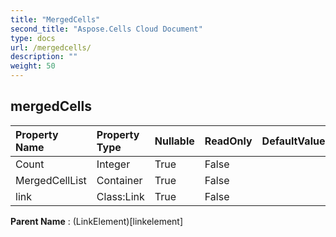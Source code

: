 ```yaml
---
title: "MergedCells"
second_title: "Aspose.Cells Cloud Document"
type: docs
url: /mergedcells/
description: ""
weight: 50
---
```


## **mergedCells**

 

| Property Name | Property Type | Nullable |  ReadOnly | DefaultValue | Description | 
| :- | :- | :- |:- |  :- | :- |
| Count | Integer | True |  False |  |  |  
| MergedCellList | Container | True |  False |  |  |  
| link | Class:Link | True |  False |  |  |  

**Parent Name** : (LinkElement)[linkelement]

